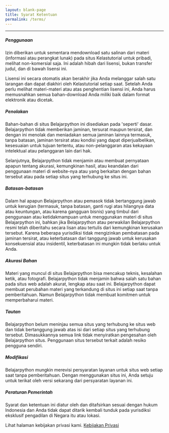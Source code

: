 ```yaml
---
layout: blank-page
title: Syarat Ketentuan
permalink: /terms/
---
```


---
##### Penggunaan
Izin diberikan untuk sementara mendownload satu salinan dari materi (informasi atau perangkat lunak) pada situs Kelastutorial untuk pribadi, melihat non-komersial saja. Ini adalah hibah dari lisensi, bukan transfer judul, dan di bawah lisensi ini.

Lisensi ini secara otomatis akan berakhir jika Anda melanggar salah satu larangan dan dapat diakhiri oleh Kelastutorial setiap saat. Setelah Anda perlu melihat materi-materi atau atas penghentian lisensi ini, Anda harus memusnahkan semua bahan-download Anda miliki baik dalam format elektronik atau dicetak.

##### Penolakan
Bahan-bahan di situs Belajarpython ini disediakan pada 'seperti' dasar. Belajarpython tidak memberikan jaminan, tersurat maupun tersirat, dan dengan ini menolak dan meniadakan semua jaminan lainnya termasuk, tanpa batasan, jaminan tersirat atau kondisi yang dapat diperjualbelikan, kesesuaian untuk tujuan tertentu, atau non-pelanggaran atas kekayaan intelektual atau pelanggaran lain dari hak.

Selanjutnya, Belajarpython tidak menjamin atau membuat pernyataan apapun tentang akurasi, kemungkinan hasil, atau keandalan dari penggunaan materi di website-nya atau yang berkaitan dengan bahan tersebut atau pada setiap situs yang terhubung ke situs ini.

##### Batasan-batasan
Dalam hal apapun Belajarpython atau pemasok tidak bertanggung jawab untuk kerugian (termasuk, tanpa batasan, ganti rugi atas hilangnya data atau keuntungan, atau karena gangguan bisnis) yang timbul dari penggunaan atau ketidakmampuan untuk menggunakan materi di situs Belajarpython ini, bahkan jika Belajarpython atau perwakilan Belajarpython resmi telah diberitahu secara lisan atau tertulis dari kemungkinan kerusakan tersebut. Karena beberapa yurisdiksi tidak mengizinkan pembatasan pada jaminan tersirat, atau keterbatasan dari tanggung jawab untuk kerusakan konsekuensial atau insidentil, keterbatasan ini mungkin tidak berlaku untuk Anda.

##### Akurasi Bahan
Materi yang muncul di situs Belajarpython bisa mencakup teknis, kesalahan ketik, atau fotografi. Belajarpython tidak menjamin bahwa salah satu bahan pada situs web adalah akurat, lengkap atau saat ini. Belajarpython dapat membuat perubahan materi yang terkandung di situs ini setiap saat tanpa pemberitahuan. Namun Belajarpython tidak membuat komitmen untuk memperbaharui materi.

##### Tautan
Belajarpython belum meninjau semua situs yang terhubung ke situs web dan tidak bertanggung jawab atas isi dari setiap situs yang terhubung tersebut. Dimasukkannya semua link tidak menyiratkan pengesahan oleh Belajarpython situs. Penggunaan situs tersebut terkait adalah resiko pengguna sendiri.

##### Modifikasi
Belajarpython mungkin merevisi persyaratan layanan untuk situs web setiap saat tanpa pemberitahuan. Dengan menggunakan situs ini, Anda setuju untuk terikat oleh versi sekarang dari persyaratan layanan ini.

##### Peraturan Pemerintah
Syarat dan ketentuan ini diatur oleh dan ditafsirkan sesuai dengan hukum Indonesia dan Anda tidak dapat ditarik kembali tunduk pada yurisdiksi eksklusif pengadilan di Negara itu atau lokasi.

Lihat halaman kebijakan privasi kami. [Kebijakan Privasi](/privacy-policy/)